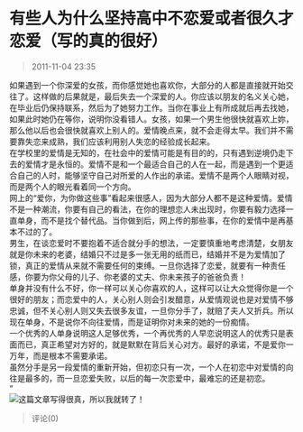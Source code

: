 # 有些人为什么坚持高中不恋爱或者很久才恋爱（写的真的很好）

> 2011-11-04 23:35

如果遇到一个你深爱的女孩，而你感觉她也喜欢你，大部分的人都是直接就开始交往了。这样做的后果就是，最后失去一个深爱的人。你应该以朋友的名义关心她，在毕业后仍保持联系，然后为了她努力工作。当你在事业上有所成就后再去找她，如果此时她仍在等你，说明你没看错人。女孩，如果一个男生他很快就喜欢上妳，那么他以后也会很快就喜欢上别人的。爱情晚点来，就不会走得太早。我们并不需要靠失恋来成熟，我们应该利用别人失恋的经验成长起来。  
在学校里的爱情是无知的，在社会中的爱情可能是有目的的，只有遇到逆境仍走下去的爱情才是永恒的。爱情不是和一个最适合自己的人在一起，而是遇到一个更适合自己的人时，能够坚守自己对所爱的人作出的承诺。爱情不是两个人眼睛对视，而是两个人的眼光看着同一个方向。  
网上的“爱你，为你做这些事”看起来很感人，因为大部分人都不是这种爱情。爱情不是一种潮流，你要有自己的看法，在你的理想恋人未出现时，你要有毅力选择一直单身，而不是找个替代品。当你做到后，网上传的那些事，在你的爱情中是再基本不过的了。  
男生，在谈恋爱时不要抱着不适合就分手的想法，一定要慎重地考虑清楚，女朋友就是你未来的老婆，结婚只不过是多一张无用的纸而已，结婚并不是为爱情加了锁，真正的爱情从来就不需要任何的束缚。一旦你选择了恋爱，就要有一种责任感，你要为你父母的儿子、你老婆的丈夫、你未来孩子的爸爸负责！  
单身并没有什么不好，你一样可以关心你喜欢的人，这样可以让大众觉得你是一个很好的朋友；而恋爱中的人，关心别人则会引发醋意，从爱情观说也是对爱情不够忠诚，但不关心别人则又失去很多友谊，一旦你分手了，就赔了夫人又折兵。所以现在单身，不是说你不向往爱情，而是证明你对未来的她的一份痴情。  
一个优秀的人单身说明这人足够优秀，一个再优秀的人早恋说明这人的优秀只是表面而已，真正希望对方好的，就是默默在背后关心对方。最好的承诺，不是爱你一万年，而是根本不需要承诺。  
虽然分手是另一段爱情的重新开始，但初恋只有一次，一个人在初恋中对爱情的向往是最多的，而一旦恋爱失败，以后的每一次恋爱中，最难忘的还是初恋。  
”  
[![](http://ddns.4a1801.life:5244/d/NAS/Qzone_wyf/Blogs/images/FF26084A.gif)](http://ddns.4a1801.life:5244/d/NAS/Qzone_wyf/Blogs/images/FF26084A.gif)这篇文章写得很真，所以我就转了！

> 评论(0)
